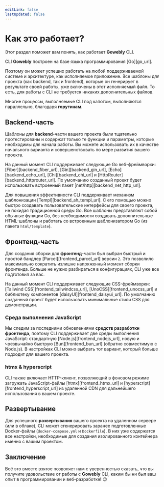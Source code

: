```yaml
---
editLink: false
lastUpdated: false
---
```


# Как это работает?

Этот раздел поможет вам понять, как работает **Gowebly** CLI.

<!--@include: ../../parts/ru/block_want-to-try.md-->

CLI **Gowebly** построен на базе языка программирования [Go][go_url].

Поэтому он может успешно работать на любой поддерживаемой системе и архитектуре, как исполняемое приложение. Все шаблоны для проекта (как backend, так и frontend), которые он генерирует в результате своей работы, уже включены в этот исполняемый файл. То есть, для работы с CLI не требуется никаких дополнительных файлов.

Многие процессы, выполняемые CLI под капотом, выполняются параллельно, благодаря **горутинам**.

## Backend-часть

Шаблоны для **backend**-части вашего проекта были тщательно протестированы и содержат только те функции и параметры, которые необходимы для начала работы. Вы можете использовать их в качестве начального варианта и совершенствовать по мере развития вашего проекта.

На данный момент CLI поддерживает следующие Go веб-фреймворки: [Fiber][backend_fiber_url], [Gin][backend_gin_url], [Echo][backend_echo_url], [Chi][backend_chi_url] и [HttpRouter][backend_httprouter_url]. По умолчанию созданный проект будет использовать встроенный пакет [net/http][backend_net_http_url].

Для повышения эффективности CLI поддерживает механизм шаблонизации [Templ][backend_ah_templ_url]. С его помощью можно быстро создавать пользовательские интерфейсы для своего проекта, не покидая традиционной среды Go. Все шаблоны представляют собой обычные функции Go, без необходимости создавать дополнительные HTML-шаблоны и работать со встроенным шаблонизатором Go (из пакета `html/template`).

## Фронтенд-часть

Для создания сборки для **фронтенд**-части был выбран быстрый и простой бандлер [Parcel][frontend_parcel_url] версии `2`. Это позволило максимально сократить излишне напряженный момент сборки фронтенда. Больше не нужно разбираться в конфигурациях, CLI уже все подготовил за вас.

На данный момент CLI поддерживает следующие CSS-фреймворки: [Tailwind CSS][frontend_tailwindcss_url], [UnoCSS][frontend_unocss_url] и библиотеку компонентов [daisyUI][frontend_daisyui_url]. По умолчанию созданный проект будет использовать минимальные стили CSS для демонстрации.

### Среда выполнения JavaScript

Мы следим за последними обновлениями **средств разработки фронтенда**, поэтому CLI поддерживает две среды выполнения JavaScript: стандартную [Node.js][frontend_nodejs_url], новую и чрезвычайно быструю [Bun][frontend_bun_url] (обратно совместимую с Node.js). В настройках CLI можно выбрать тот вариант, который больше подходит для вашего проекта.

### htmx & hyperscript

CLI также включает HTTP-клиент, позволяющий в фоновом режиме загружать JavaScript-файлы [htmx][frontend_htmx_url] и [hyperscript][frontend_hyperscript_url] из удаленной CDN для дальнейшего использования в вашем проекте.

## Развертывание

Для успешного **развертывания** вашего проекта на удаленном сервере (или в облаке), CLI может сгенерировать заранее подготовленные Docker-файлы (`docker-compose.yml` и `Dockerfile`). В них уже содержатся все настройки, необходимые для создания изолированного контейнера именно с вашим проектом.

## Заключение

Всё это вместе взятое позволяет нам с уверенностью сказать, что вы получите удовольствие от работы с **Gowebly** CLI, каким бы ни был ваш опыт в программировании и веб-разработке! :wink:

<!--@include: ../../parts/links.md-->